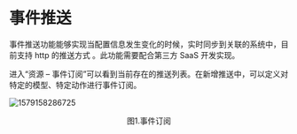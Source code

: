 # 事件推送

事件推送功能能够实现当配置信息发生变化的时候，实时同步到关联的系统中，目前支持 http 的推送方式 。此功能需要配合第三方 SaaS 开发实现。

进入“资源 – 事件订阅”可以看到当前存在的推送列表。在新增推送中，可以定义对特定的模型、特定动作进行事件订阅。

![1579158286725](../media/1579158286725.png)
<center>图1.事件订阅</center>
